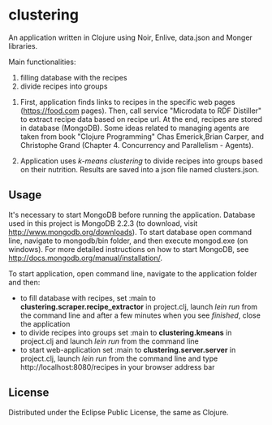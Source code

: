 # clustering

An application written in Clojure using Noir, Enlive, data.json and Monger libraries.

Main functionalities:
 1. filling database with the recipes
 2. divide recipes into groups

1) First, application finds links to recipes in the specific web pages (https://food.com pages). 
Then, call service "Microdata to RDF Distiller" to extract recipe data based on recipe url. At the end, 
recipes are stored in database (MongoDB).
Some ideas related to managing agents are taken from book "Clojure Programming" Chas Emerick,Brian Carper,
and Christophe Grand (Chapter 4. Concurrency and Parallelism - Agents).    

2) Application uses *k-means clustering* to divide recipes into groups based on their nutrition. Results
   are saved into a json file named clusters.json.

## Usage

It's necessary to start MongoDB before running the application. Database used in this project is MongoDB 2.2.3 
(to download, visit http://www.mongodb.org/downloads). To start database open command line, navigate to mongodb/bin
folder, and then execute mongod.exe (on windows). For more detailed instructions on how to start MongoDB,
see http://docs.mongodb.org/manual/installation/.

To start application, open command line, navigate to the application folder and then: 
- to fill database with recipes, set :main to **clustering.scraper.recipe_extractor** in project.clj, launch 
  *lein run* from the command line and after a few minutes when you see *finished*, close the application
- to divide recipes into groups set :main to **clustering.kmeans** in project.clj and launch *lein run* 
  from the command line
- to start web-application set :main to **clustering.server.server** in project.clj, launch *lein run* 
  from the command line and type http://localhost:8080/recipes in your browser address bar


## License

Distributed under the Eclipse Public License, the same as Clojure.
